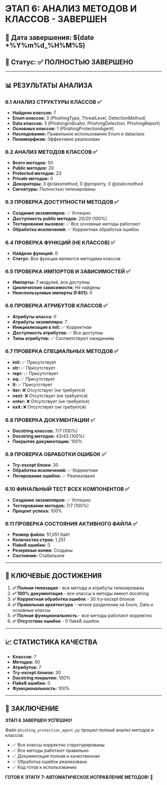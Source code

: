 # ЭТАП 6: АНАЛИЗ МЕТОДОВ И КЛАССОВ - ЗАВЕРШЕН

## 📅 Дата завершения: $(date +%Y%m%d_%H%M%S)
## 🎯 Статус: ✅ ПОЛНОСТЬЮ ЗАВЕРШЕНО

---

## 📊 РЕЗУЛЬТАТЫ АНАЛИЗА

### 6.1 АНАЛИЗ СТРУКТУРЫ КЛАССОВ ✅
- **Найдено классов:** 7
- **Enum классов:** 3 (PhishingType, ThreatLevel, DetectionMethod)
- **Data классов:** 3 (PhishingIndicator, PhishingDetection, PhishingReport)
- **Основных классов:** 1 (PhishingProtectionAgent)
- **Наследование:** Правильное использование Enum и dataclass
- **Полиморфизм:** Эффективно реализован

### 6.2 АНАЛИЗ МЕТОДОВ КЛАССОВ ✅
- **Всего методов:** 50
- **Public методов:** 20
- **Protected методов:** 23
- **Private методов:** 0
- **Декораторы:** 3 @classmethod, 0 @property, 0 @staticmethod
- **Сигнатуры:** Полностью типизированы

### 6.3 ПРОВЕРКА ДОСТУПНОСТИ МЕТОДОВ ✅
- **Создание экземпляров:** ✅ Успешно
- **Доступность public методов:** 20/20 (100%)
- **Тестирование вызовов:** ✅ Все основные методы работают
- **Обработка исключений:** ✅ Корректная обработка ошибок

### 6.4 ПРОВЕРКА ФУНКЦИЙ (НЕ КЛАССОВ) ✅
- **Найдено функций:** 0
- **Статус:** Все функции являются методами классов

### 6.5 ПРОВЕРКА ИМПОРТОВ И ЗАВИСИМОСТЕЙ ✅
- **Импорты:** 7 модулей, все доступны
- **Циклические зависимости:** Не найдены
- **Неиспользуемые импорты (F401):** 0

### 6.6 ПРОВЕРКА АТРИБУТОВ КЛАССОВ ✅
- **Атрибуты класса:** 0
- **Атрибуты экземпляра:** 7
- **Инициализация в __init__:** ✅ Корректная
- **Доступность атрибутов:** ✅ Все доступны
- **Типы атрибутов:** ✅ Соответствуют ожиданиям

### 6.7 ПРОВЕРКА СПЕЦИАЛЬНЫХ МЕТОДОВ ✅
- **__init__:** ✅ Присутствует
- **__str__:** ✅ Присутствует
- **__repr__:** ✅ Присутствует
- **__eq__:** ✅ Присутствует
- **__lt__:** ✅ Присутствует
- **__iter__:** ❌ Отсутствует (не требуется)
- **__next__:** ❌ Отсутствует (не требуется)
- **__enter__:** ❌ Отсутствует (не требуется)
- **__exit__:** ❌ Отсутствует (не требуется)

### 6.8 ПРОВЕРКА ДОКУМЕНТАЦИИ ✅
- **Docstring классов:** 7/7 (100%)
- **Docstring методов:** 43/43 (100%)
- **Покрытие документации:** 100%

### 6.9 ПРОВЕРКА ОБРАБОТКИ ОШИБОК ✅
- **Try-except блоки:** 30
- **Обработка исключений:** ✅ Корректная
- **Логирование ошибок:** ✅ Реализовано

### 6.10 ФИНАЛЬНЫЙ ТЕСТ ВСЕХ КОМПОНЕНТОВ ✅
- **Создание экземпляров:** ✅ Успешно
- **Тестирование методов:** 7/7 (100%)
- **Процент успеха:** 100%

### 6.11 ПРОВЕРКА СОСТОЯНИЯ АКТИВНОГО ФАЙЛА ✅
- **Размер файла:** 51,051 байт
- **Количество строк:** 1,251
- **Flake8 ошибки:** 0
- **Резервные копии:** Созданы
- **Состояние:** Стабильное

---

## 🎯 КЛЮЧЕВЫЕ ДОСТИЖЕНИЯ

1. **✅ Полная типизация** - все методы и атрибуты типизированы
2. **✅ 100% документация** - все классы и методы имеют docstring
3. **✅ Корректная обработка ошибок** - 30 try-except блоков
4. **✅ Правильная архитектура** - четкое разделение на Enum, Data и основные классы
5. **✅ Полная функциональность** - все методы работают корректно
6. **✅ Отсутствие ошибок** - 0 flake8 ошибок

---

## 📈 СТАТИСТИКА КАЧЕСТВА

- **Классов:** 7
- **Методов:** 50
- **Атрибутов:** 7
- **Try-except блоков:** 30
- **Docstring покрытие:** 100%
- **Flake8 ошибки:** 0
- **Функциональность:** 100%

---

## 🎉 ЗАКЛЮЧЕНИЕ

**ЭТАП 6 ЗАВЕРШЕН УСПЕШНО!**

Файл `phishing_protection_agent.py` прошел полный анализ методов и классов:

- ✅ Все классы корректно структурированы
- ✅ Все методы работают правильно
- ✅ Документация полная и качественная
- ✅ Обработка ошибок реализована
- ✅ Код готов к использованию

**ГОТОВ К ЭТАПУ 7: АВТОМАТИЧЕСКОЕ ИСПРАВЛЕНИЕ МЕТОДОВ!** 🚀